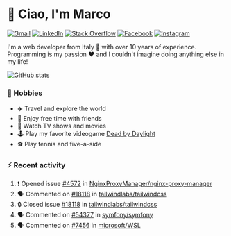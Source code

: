 # 👋 Ciao, I'm Marco

[![Gmail](https://img.shields.io/badge/Gmail-%23BB001B?style=flat-square&logo=gmail&logoColor=white)](mailto:gremo1982@gmail.com)
[![LinkedIn](https://img.shields.io/badge/LinkedIn-%230e76a8?style=flat-square&logo=linkedin)](https://www.linkedin.com/in/marco-polichetti)
[![Stack Overflow](https://img.shields.io/stackexchange/stackoverflow/r/220180?style=flat&logo=stackoverflow&label=Stack%20Overflow&color=%23F47F24)](https://stackoverflow.com/users/220180)
[![Facebook](https://img.shields.io/badge/-Facebook-%234267B2?style=flat-square&logo=facebook&logoColor=white)](https://www.facebook.com/marco.poliketti)
[![Instagram](https://img.shields.io/badge/-Instagram-%23C13584?style=flat-square&logo=instagram&logoColor=white)](https://www.instagram.com/marco.gremo)

I'm a web developer from Italy 🍕 with over 10 years of experience. Programming is my passion ❤️ and I couldn't imagine doing anything else in my life!

[![GitHub stats](https://github-readme-stats.vercel.app/api?username=gremo&show_icons=true&rank_icon=github&theme=transparent)](https://github.com/anuraghazra/github-readme-stats)

### 📅 Hobbies

- ✈️ Travel and explore the world
- 🍻 Enjoy free time with friends
- 🎥 Watch TV shows and movies
- 🕹️ Play my favorite videogame [Dead by Daylight](https://deadbydaylight.com)
- ⚽ Play tennis and five-a-side

### ⚡ Recent activity

<!--START_SECTION:activity-->
1. ❗ Opened issue [#4572](https://github.com/NginxProxyManager/nginx-proxy-manager/issues/4572) in [NginxProxyManager/nginx-proxy-manager](https://github.com/NginxProxyManager/nginx-proxy-manager)
2. 🗣 Commented on [#18118](https://github.com/tailwindlabs/tailwindcss/issues/18118#issuecomment-2922761456) in [tailwindlabs/tailwindcss](https://github.com/tailwindlabs/tailwindcss)
3. 🔒 Closed issue [#18118](https://github.com/tailwindlabs/tailwindcss/issues/18118) in [tailwindlabs/tailwindcss](https://github.com/tailwindlabs/tailwindcss)
4. 🗣 Commented on [#54377](https://github.com/symfony/symfony/issues/54377#issuecomment-2913277381) in [symfony/symfony](https://github.com/symfony/symfony)
5. 🗣 Commented on [#7456](https://github.com/microsoft/WSL/issues/7456#issuecomment-2909074800) in [microsoft/WSL](https://github.com/microsoft/WSL)
<!--END_SECTION:activity-->
